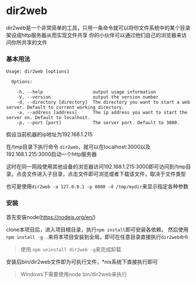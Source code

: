 # dir2web

dir2web是一个非常简单的工具，只用一条命令就可以将你文件系统中的某个目录架设成http服务器从而实现文件共享
你的小伙伴可以通过他们自己的浏览器来访问你所共享的文件

### 基本用法

```
Usage: dir2web [options]

  Options:

    -h, --help                   output usage information
    -V, --version                output the version number
    -d, --directory [directory]  The directory you want to start a web server. Default to current working directory.
    -a, --address [address]      The ip address you want to start the server on. Default to localhost.
    -p, --port [port]            The server port. Default to 3000.
```

假设当前机器的ip地址为192.168.1.215

在/tmp目录下执行命令 `dir2web`，就可以在localhost:3000以及192.168.1.215:3000启动一个http服务器

这时在同一网段使用其他设备的浏览器访问192.168.1.215:3000即可访问到/tmp目录。点击文件进入子目录，点击文件即可浏览或者下载该文件，取决于文件类型

也可是使用`dir2web -a 127.0.0.1 -p 8080 -d /tmp/mydir`来显示指定各种参数

### 安装

首先安装node(https://nodejs.org/en/)

clone本项目后，进入项目根目录，执行`npm install`即可安装各依赖。
然后使用`npm install -g .`来将本项目安装到全局，即可在任意目录直接执行`dir2web命令`

> 使用 `npm uninstall dir2web -g`来完成卸载

安装后bin/dir2web文件即为可执行文件，\*nix系统下直接执行即可

> Windows下需要使用node bin/dir2web来执行
